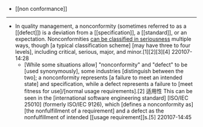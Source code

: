 - [[non conformance]]
- ---
- In quality management, a nonconformity (sometimes referred to as a [[defect]]) is a deviation from a [[specification]], a [[standard]], or an expectation. Nonconformities [can be classified in seriousness]([[seriousness]]) multiple ways, though [a typical classification scheme] [may have three to four levels], including critical, serious, major, and minor.[1][2][3][4]
220107-14:28
    - [While some situations allow] "nonconformity" and "defect" to be [used synonymously], some industries [distinguish between the two]; a nonconformity represents [a failure to meet an intended state] and specification, while a defect represents a failure to [meet fitness for use]/[normal usage requirements].[2] 适用性 This can be seen in the [international software engineering standard] [ISO/IEC 25010] (formerly ISO/IEC 9126), which [defines a nonconformity as] [the nonfulfillment of a requirement] and a defect as the nonfulfillment of intended [[usage requirement]]s.[5]
220107-14:45
